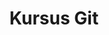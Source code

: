 ---
layout:   certificate
title:    "Kursus Git"
slug:     git
category: progate
issuer:   "Progate Indonesia"
---